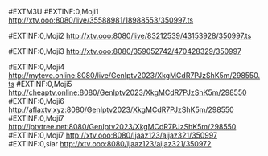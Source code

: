 #EXTM3U
#EXTINF:0,Moji1
http://xtv.ooo:8080/live/35588981/18988553/350997.ts

#EXTINF:0,Moji2
http://xtv.ooo:8080/live/83212539/43153928/350997.ts

#EXTINF:0,Moji3
http://xtv.ooo:8080/359052742/470428329/350997

#EXTINF:0,Moji4
http://myteve.online:8080/live/GenIptv2023/XkgMCdR7PJzShK5m/298550.ts
#EXTINF:0,Moji5
http://cheaptv.online:8080/GenIptv2023/XkgMCdR7PJzShK5m/298550
#EXTINF:0,Moji6
http://aflaxtv.xyz:8080/GenIptv2023/XkgMCdR7PJzShK5m/298550
#EXTINF:0,Moji7
http://iptvtree.net:8080/GenIptv2023/XkgMCdR7PJzShK5m/298550
#EXTINF:0,Moji7
http://xtv.ooo:8080/Ijaaz123/aijaz321/350997
#EXTINF:0,siar
http://xtv.ooo:8080/Ijaaz123/aijaz321/350972
